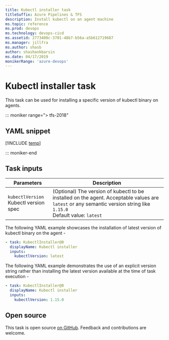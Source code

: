 ```yaml
---
title: Kubectl installer task
titleSuffix: Azure Pipelines & TFS
description: Install kubectl on an agent machine
ms.topic: reference
ms.prod: devops
ms.technology: devops-cicd
ms.assetid: 2773400c-3701-48b7-b56a-a5b612719687
ms.manager: jillfra
ms.author: shasb
author: shashankbarsin
ms.date: 04/17/2019
monikerRange: 'azure-devops'
---
```


# Kubectl installer task

This task can be used for installing a specific version of kubectl binary on agents.

::: moniker range="> tfs-2018"

## YAML snippet

[!INCLUDE [temp](../_shared/yaml/KubectlInstallerV0.md)]

::: moniker-end

## Task inputs

<table>
  <thead>
    <tr>
      <th>Parameters</th>
      <th>Description</th>
    </tr>
  </thead>
  <tr>
    <td><code>kubectlVersion</code><br/>Kubectl version spec</td>
    <td>(Optional) The version of kubectl to be installed on the agent. Acceptable values are <code>latest</code> or any semantic version string like <code>1.15.0</code><br/>Default value: <code>latest</code></td>
  </tr>
</table>

The following YAML example showcases the installation of latest version of kubectl binary on the agent - 

```YAML
- task: KubectlInstaller@0
  displayName: Kubectl installer
  inputs: 
    kubectlVersion: latest
```

The following YAML example demonstrates the use of an explicit version string rather than installing the latest version available at the time of task execution - 

```YAML
- task: KubectlInstaller@0
  displayName: Kubectl installer
  inputs: 
    kubectlVersion: 1.15.0
```

## Open source

This task is open source [on GitHub](https://github.com/Microsoft/azure-pipelines-tasks/tree/master/Tasks/KubectlInstallerV0). Feedback and contributions are welcome.